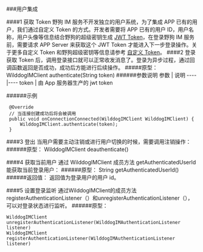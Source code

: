 ###用户集成 

####1 获取 Token
野狗 IM 服务不开发独立的用户系统，为了集成 APP 已有的用户，我们通过自定义 Token 的方式。开发者需要将 APP 已有的用户 ID，用户名称，用户头像等信息结合野狗的超级密钥生成 [JWT Token](https://jwt.io/)，在登录野狗 IM 服务前，需要请求 APP Server 来获取这个 JWT Token 才能进入下一步登录操作。关于更多自定义 Token 和野狗超级密钥等信息请参考 [自定义 Token](https://z.WilddogIM.com/rule/guide#5-zi-ding-yi-token0)。
####2 登录
获取 Token 后，调用登录接口就可以正常收发消息了。登录为异步过程，通过回调函数返回是否成功，成功后方能进行后续操作。
#####原型：
	WilddogIMClient authenticate(String token)
######参数说明
参数	| 说明
----|----
token | 由 App 服务器生产的 jwt token

######示例
```
 @Override
 // 当连接创建成功后将会被调用
 public void onConnectionConnected(WilddogIMClient WilddogIMClient) {
     WilddogIMClient.authenticate(token);
 }
 ```
 
####3 登出
当用户需要主动注销或进行用户切换的时候，需要调用注销操作：
######原型：
	WilddogIMClient deauthenticate()
	
####4 获取当前用户
通过 WilddogIMClient 成员方法 getAuthenticatedUserId 能获取当前登录用户：
######原型：
	String getAuthenticatedUserId()
######返回值：
返回值为登录用户的用户 id。

####5 设置登录监听
通过WilddogIMClient的成员方法registerAuthenticationListener（）和unregisterAuthenticationListener（），可以对登录状态进行监听。
######原型：
```
WilddogIMClient  unregisterAuthenticationListener(WilddogIMAuthenticationListener listener)
WilddogIMClient  registerAuthenticationListener(WilddogIMAuthenticationListener listener)
```
 
 
 
 